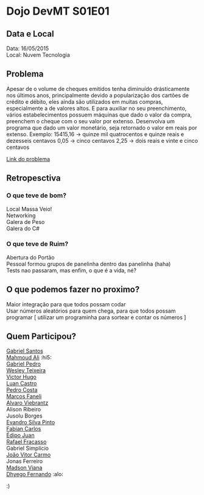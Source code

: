 # Dojo DevMT S01E01

## Data e Local
Data: 16/05/2015  
Local: Nuvem Tecnologia  

## Problema
Apesar de o volume de cheques emitidos tenha diminuído drásticamente nos últimos anos,
principalmente devido a popularização dos cartões de crédito e débito, eles ainda são
utilizados em muitas compras, especialmente a de valores altos. E para auxiliar no seu
preenchimento, vários estabelecimentos possuem máquinas que dado o valor da compra,
preenchem o cheque com o seu valor por extenso.
Desenvolva um programa que dado um valor monetário, seja retornado o valor em reais
por extenso.
Exemplo:
15415,16 -> quinze mil quatrocentos e quinze reais e dezesseis centavos
0,05 -> cinco centavos
2,25 -> dois reais e vinte e cinco centavos

[Link do problema](http://dojopuzzles.com/problemas/exibe/cheque-por-extenso/)


## Retropesctiva
### O que teve de bom?
Local Massa Veio!  
Networking  
Galera de Peso  
Galera do C#

### O que teve de Ruim?
Abertura do Portão	  
Pessoal formou grupos de panelinha dentro das panelinha (haha)  
Tests nao passaram, mas enfim, o que é a vida, né?  


## O que podemos fazer no proximo?
Maior integração para que todos possam codar  
Usar números aleatórios para quem chega, para que todos possam programar [ utilizar um programinha para sortear e contar os números ]

## Quem Participou?
[Gabriel Santos](https://github.com/Gabriel-Araujo)  
[Mahmoud Ali](https://github.com/akamud) :hi5:  
[Gabriel Pedro](https://github.com/gpedro)  
[Wesley Teixeira](https://github.com/wesleyteixeira)  
[Victor Hugo](https://github.com/victorhsn)  
[Luan Castro](https://github.com/castrolol)  
[Pedro Costa](https://github.com/pedrofcj)  
[Marcos Faneli](https://github.com/marcosfaneli)  
[Alvaro Viebrantz](https://github.com/alvarowolfx)  
Alison Ribeiro  
Jusolu Borges  
[Evandro Silva Pinto](https://github.com/EvandroSilvaPinto)  
[Fabian Carlos](https://github.com/fabiancarlos)  
[Édipo Juan](https://github.com/edipojs)  
[Rafael Fracasso](https://github.com/rafaelfracasso)  
Gabriel Simplício  
[João Vitor Carmo](https://github.com/jvitor83)  
Jonas Ferreiro  
[Madson Viana](https://github.com/madsonviana)  
[Dhyego Fernando](https://github.com/dhyegofernando) :alo:  

:)
